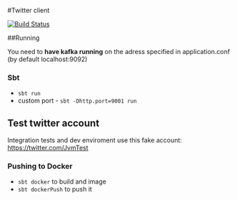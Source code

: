 #Twitter client

[![Build Status](https://travis-ci.org/jvm-bloggers/jvm-bloggers-twitter-client.svg?branch=master)](https://travis-ci.org/jvm-bloggers/jvm-bloggers-twitter-client)

##Running

You need to **have kafka running** on the adress specified in application.conf (by default localhost:9092)

### Sbt 
 * `sbt run`
 * custom port - `sbt -Dhttp.port=9001 run`
 
## Test twitter account

Integration tests and dev enviroment use this fake account:
https://twitter.com/JvmTest

### Pushing to Docker
* `sbt docker` to build and image
* `sbt dockerPush` to push it
